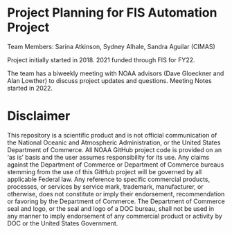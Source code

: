 # Project Planning for FIS Automation Project

Team Members: Sarina Atkinson, Sydney Alhale, Sandra Aguilar (CIMAS)

Project initially started in 2018.
2021 funded through FIS for FY22.

The team has a biweekly meeting with NOAA advisors (Dave Gloeckner and Alan Lowther) to discuss project updates and questions. Meeting Notes started in 2022.

# Disclaimer
This repository is a scientific product and is not official communication of the National Oceanic and Atmospheric Administration, or the United States Department of Commerce. All NOAA GitHub project code is provided on an ‘as is’ basis and the user assumes responsibility for its use. Any claims against the Department of Commerce or Department of Commerce bureaus stemming from the use of this GitHub project will be governed by all applicable Federal law. Any reference to specific commercial products, processes, or services by service mark, trademark, manufacturer, or otherwise, does not constitute or imply their endorsement, recommendation or favoring by the Department of Commerce. The Department of Commerce seal and logo, or the seal and logo of a DOC bureau, shall not be used in any manner to imply endorsement of any commercial product or activity by DOC or the United States Government.
